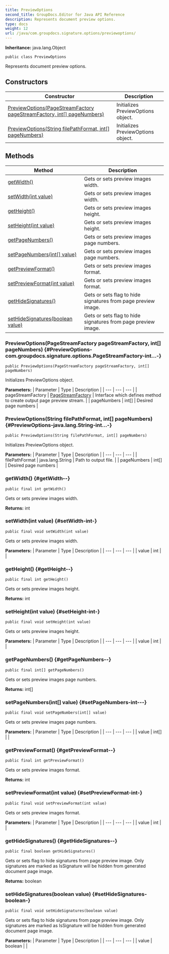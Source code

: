 ```yaml
---
title: PreviewOptions
second_title: GroupDocs.Editor for Java API Reference
description: Represents document preview options.
type: docs
weight: 12
url: /java/com.groupdocs.signature.options/previewoptions/
---
```

**Inheritance:**
java.lang.Object
```
public class PreviewOptions
```

Represents document preview options.
## Constructors

| Constructor | Description |
| --- | --- |
| [PreviewOptions(PageStreamFactory pageStreamFactory, int[] pageNumbers)](#PreviewOptions-com.groupdocs.signature.options.PageStreamFactory-int...-) | Initializes PreviewOptions object. |
| [PreviewOptions(String filePathFormat, int[] pageNumbers)](#PreviewOptions-java.lang.String-int...-) | Initializes PreviewOptions object. |
## Methods

| Method | Description |
| --- | --- |
| [getWidth()](#getWidth--) | Gets or sets preview images width. |
| [setWidth(int value)](#setWidth-int-) | Gets or sets preview images width. |
| [getHeight()](#getHeight--) | Gets or sets preview images height. |
| [setHeight(int value)](#setHeight-int-) | Gets or sets preview images height. |
| [getPageNumbers()](#getPageNumbers--) | Gets or sets preview images page numbers. |
| [setPageNumbers(int[] value)](#setPageNumbers-int---) | Gets or sets preview images page numbers. |
| [getPreviewFormat()](#getPreviewFormat--) | Gets or sets preview images format. |
| [setPreviewFormat(int value)](#setPreviewFormat-int-) | Gets or sets preview images format. |
| [getHideSignatures()](#getHideSignatures--) | Gets or sets flag to hide signatures from page preview image. |
| [setHideSignatures(boolean value)](#setHideSignatures-boolean-) | Gets or sets flag to hide signatures from page preview image. |
### PreviewOptions(PageStreamFactory pageStreamFactory, int[] pageNumbers) {#PreviewOptions-com.groupdocs.signature.options.PageStreamFactory-int...-}
```
public PreviewOptions(PageStreamFactory pageStreamFactory, int[] pageNumbers)
```


Initializes PreviewOptions object.

**Parameters:**
| Parameter | Type | Description |
| --- | --- | --- |
| pageStreamFactory | [PageStreamFactory](../../com.groupdocs.signature.options/pagestreamfactory) | Interface which defines method to create output page preview stream. |
| pageNumbers | int[] | Desired page numbers |

### PreviewOptions(String filePathFormat, int[] pageNumbers) {#PreviewOptions-java.lang.String-int...-}
```
public PreviewOptions(String filePathFormat, int[] pageNumbers)
```


Initializes PreviewOptions object.

**Parameters:**
| Parameter | Type | Description |
| --- | --- | --- |
| filePathFormat | java.lang.String | Path to output file. |
| pageNumbers | int[] | Desired page numbers |

### getWidth() {#getWidth--}
```
public final int getWidth()
```


Gets or sets preview images width.

**Returns:**
int
### setWidth(int value) {#setWidth-int-}
```
public final void setWidth(int value)
```


Gets or sets preview images width.

**Parameters:**
| Parameter | Type | Description |
| --- | --- | --- |
| value | int |  |

### getHeight() {#getHeight--}
```
public final int getHeight()
```


Gets or sets preview images height.

**Returns:**
int
### setHeight(int value) {#setHeight-int-}
```
public final void setHeight(int value)
```


Gets or sets preview images height.

**Parameters:**
| Parameter | Type | Description |
| --- | --- | --- |
| value | int |  |

### getPageNumbers() {#getPageNumbers--}
```
public final int[] getPageNumbers()
```


Gets or sets preview images page numbers.

**Returns:**
int[]
### setPageNumbers(int[] value) {#setPageNumbers-int---}
```
public final void setPageNumbers(int[] value)
```


Gets or sets preview images page numbers.

**Parameters:**
| Parameter | Type | Description |
| --- | --- | --- |
| value | int[] |  |

### getPreviewFormat() {#getPreviewFormat--}
```
public final int getPreviewFormat()
```


Gets or sets preview images format.

**Returns:**
int
### setPreviewFormat(int value) {#setPreviewFormat-int-}
```
public final void setPreviewFormat(int value)
```


Gets or sets preview images format.

**Parameters:**
| Parameter | Type | Description |
| --- | --- | --- |
| value | int |  |

### getHideSignatures() {#getHideSignatures--}
```
public final boolean getHideSignatures()
```


Gets or sets flag to hide signatures from page preview image. Only signatures are marked as IsSignature will be hidden from generated document page image.

**Returns:**
boolean
### setHideSignatures(boolean value) {#setHideSignatures-boolean-}
```
public final void setHideSignatures(boolean value)
```


Gets or sets flag to hide signatures from page preview image. Only signatures are marked as IsSignature will be hidden from generated document page image.

**Parameters:**
| Parameter | Type | Description |
| --- | --- | --- |
| value | boolean |  |

